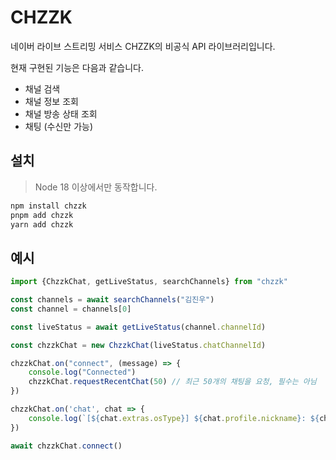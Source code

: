 # CHZZK

네이버 라이브 스트리밍 서비스 CHZZK의 비공식 API 라이브러리입니다.

현재 구현된 기능은 다음과 같습니다.

- 채널 검색
- 채널 정보 조회
- 채널 방송 상태 조회
- 채팅 (수신만 가능)

## 설치

> Node 18 이상에서만 동작합니다.

```bash
npm install chzzk
pnpm add chzzk
yarn add chzzk
```

## 예시

```ts
import {ChzzkChat, getLiveStatus, searchChannels} from "chzzk"

const channels = await searchChannels("김진우")
const channel = channels[0]

const liveStatus = await getLiveStatus(channel.channelId)

const chzzkChat = new ChzzkChat(liveStatus.chatChannelId)

chzzkChat.on("connect", (message) => {
    console.log("Connected")
    chzzkChat.requestRecentChat(50) // 최근 50개의 채팅을 요청, 필수는 아님
})

chzzkChat.on('chat', chat => {
    console.log(`[${chat.extras.osType}] ${chat.profile.nickname}: ${chat.message}`)
})

await chzzkChat.connect()

```